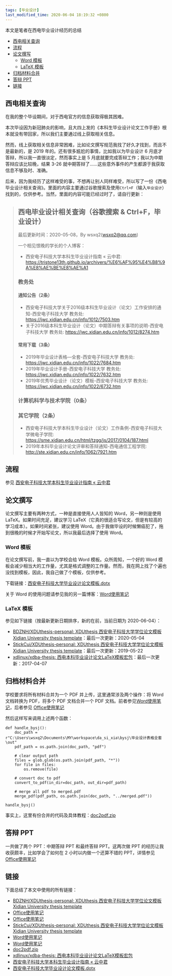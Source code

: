 ```yaml
---
tags: [毕业设计]
last_modified_time: 2020-06-04 18:19:32 +0800
---
```


本文是笔者在西电毕业设计经历的总结

<p id="markdown-toc"></p>
<!-- vim-markdown-toc GFM -->

* [西电相关查询](#西电相关查询)
* [流程](#流程)
* [论文撰写](#论文撰写)
  * [Word 模板](#word-模板)
  * [LaTeX 模板](#latex-模板)
* [归档材料合并](#归档材料合并)
* [答辩 PPT](#答辩-ppt)
* [链接](#链接)

<!-- vim-markdown-toc -->

## 西电相关查询
在我的整个毕设期间，对于西电官方的信息获取得极其困难。

本次毕设因为新冠肺炎的影响，且大四上发的《本科生毕业设计论文工作手册》根本就没有带回家，所以我们主要通过线上获取相关信息。

然而，线上获取相关信息非常困难，比如论文撰写规范我找了好久才找到，而且不是最新的，是 2019 年的。还有很多尴尬的事情，比如我以为毕业设计 6 月底才答辩，所以我一直很淡定，然而事实上是 5 月底就要完成答辩工作；我以为中期答辩应该比较晚，结果 3-26 就中期答辩了……这些意外事件的产生都源于我获取信息不够及时、准确。

后来，因为我经历了这样难受的事，不想再让别人同样难受，所以写了一份《西电毕业设计相关查询》。里面的内容主要通过谷歌搜索及使用`Ctrl+F`（输入`毕业设计`）找到的，仅供参考。当然，里面的内容可能已经过时了，请自行更新：

> ## 西电毕业设计相关查询（谷歌搜索 & Ctrl+F，毕业设计）
> 最后更新时间：2020-05-08，By wsxq2(wsxq2@qq.com)
> 
> 一个相见恨晚的学长的个人博客：
> * 西安电子科技大学本科生毕业设计指南 « 云中君: <https://tristone13th.github.io/archivers/%E6%AF%95%E4%B8%9A%E8%AE%BE%E8%AE%A1>
> 
> ### 教务处
> #### 通知公告（2条）
> * 西安电子科技大学关于2016级本科生毕业设计（论文）工作安排的通知-西安电子科技大学 教务处: <https://jwc.xidian.edu.cn/info/1012/7503.htm>
> * 关于2016级本科生毕业设计（论文）中期答辩有关事项的说明-西安电子科技大学 教务处: <https://jwc.xidian.edu.cn/info/1012/8274.htm>
> 
> #### 常用下载（3条）
> * 2019年毕业设计表格—全套-西安电子科技大学 教务处: <https://jwc.xidian.edu.cn/info/1022/7684.htm>
> * 2019年毕业设计手册-西安电子科技大学 教务处: <https://jwc.xidian.edu.cn/info/1022/7632.htm>
> * 2019年优秀毕业设计（论文）模板-西安电子科技大学 教务处: <https://jwc.xidian.edu.cn/info/1022/6732.htm>
> 
> ### 计算机科学与技术学院（0条）
> 
> ### 其它学院（2条）
> * 西安电子科技大学本科生毕业设计（论文）工作条例-西安电子科技大学微电子学院: <https://sme.xidian.edu.cn/html/tzgg/js/2017/0104/187.html>
> * 2019年本科毕业设计论文评审和答辩通知-西电通信工程学院: <http://ste.xidian.edu.cn/info/1062/7921.htm>

## 流程
参见 [西安电子科技大学本科生毕业设计指南 « 云中君](https://tristone13th.github.io/archivers/%E6%AF%95%E4%B8%9A%E8%AE%BE%E8%AE%A1)

## 论文撰写
论文撰写主要有两种方式，一种是直接使用人人皆知的 Word，另一种则是使用 LaTeX。如果时间充足，建议学习 LaTeX（它真的很适合写论文，但是有较高的学习成本）。如果时间紧张，建议使用 Word。由于我做毕设的时候懒癌犯了，拖到很晚的时候才开始写论文，所以我最后选择了使用 Word。

### Word 模板
在论文撰写前，我一直以为学校会给 Word 模板。众所周知，一个好的 Word 模板会减少相当大的工作量，尤其是格式调整的工作量。然而，我在网上找了个遍也没找到模板，因此，我自己做了个模板，仅供参考。

下载链接：[西安电子科技大学毕业设计论文模板.dotx](https://wsxq2.55555.io/resources/毕业设计总结/西安电子科技大学毕业设计论文模板.dotx)

关于 Word 的使用问题请参见我的另一篇博客：[Word使用笔记](https://wsxq2.55555.io/blog/2020/06/04/Word使用笔记)

### LaTeX 模板
参见如下链接（按最新更新日期排序，新的在前，当前日期为 2020-06-04）：
* [BDZNH/XDUthesis-personal: XDUthesis 西安电子科技大学学位论文模板 Xidian University thesis template](https://github.com/BDZNH/XDUthesis-personal)：最后一次更新：2020-05-04
* [StickCui/XDUthesis-personal: XDUthesis 西安电子科技大学学位论文模板 Xidian University thesis template](https://github.com/StickCui/XDUthesis-personal)：最后一次更新：2019-05-22
* [xdlinux/xdba-thesis: 西电本科毕业设计论文LaTeX模板宏包](https://github.com/xdlinux/xdba-thesis)：最后一次更新：2017-04-07

## 归档材料合并
学校要求将所有材料合并为一个 PDF 并上传，这里通常涉及两个操作：将 Word 文档转换为 PDF，将多个 PDF 文档合并一个 PDF 文档。前者参见[Word使用笔记](https://wsxq2.55555.io/blog/2020/06/04/Word使用笔记#批量转换-doc-为-pdf)，后者参见 [Office使用笔记](https://wsxq2.55555.io/blog/2019/01/30/Office使用笔记#合并多个-pdf-为一个-pdf)

然后这样写来调用上述两个函数：
```
def handle_bysj():
    doc_path = r"C:\Users\wsxq2\Documents\MY\workspace\da_si_xia\bysj\毕业设计表格全套\out"
    pdf_path = os.path.join(doc_path, "pdf")

    # clear output path
    files = glob.glob(os.path.join(pdf_path, "*"))
    for file in files:
        os.remove(file)

    # convert doc to pdf
    convert_to_pdf(in_dir=doc_path, out_dir=pdf_path)

    # merge all pdf to merged.pdf
    merge_pdf(pdf_path, os.path.join(doc_path, "../merged.pdf"))

handle_bysj()
```

事实上，这里有份合并的代码及具体教程：[doc2pdf.zip](https://wsxq2.55555.io/resources/毕业设计总结/doc2pdf.zip)

## 答辩 PPT
一共做了两个 PPT：中期答辩 PPT 和最终答辩 PPT。这两次做 PPT 的经历让我收获颇丰，比如学会了如何在 2 小时以内做一个还算不错的 PPT，详情参见 [Office使用笔记](https://wsxq2.55555.io/blog/2019/01/30/Office使用笔记#写-ppt-的步骤)

## 链接
下面总结了本文中使用的所有链接：

<!-- link start -->

* [BDZNH/XDUthesis-personal: XDUthesis 西安电子科技大学学位论文模板 Xidian University thesis template](https://github.com/BDZNH/XDUthesis-personal)
* [Office使用笔记](https://wsxq2.55555.io/blog/2019/01/30/Office使用笔记#写-ppt-的步骤)
* [Office使用笔记](https://wsxq2.55555.io/blog/2019/01/30/Office使用笔记#合并多个-pdf-为一个-pdf)
* [StickCui/XDUthesis-personal: XDUthesis 西安电子科技大学学位论文模板 Xidian University thesis template](https://github.com/StickCui/XDUthesis-personal)
* [Word使用笔记](https://wsxq2.55555.io/blog/2020/06/04/Word使用笔记#批量转换-doc-为-pdf)
* [Word使用笔记](https://wsxq2.55555.io/blog/2020/06/04/Word使用笔记)
* [doc2pdf.zip](https://wsxq2.55555.io/resources/毕业设计总结/doc2pdf.zip)
* [xdlinux/xdba-thesis: 西电本科毕业设计论文LaTeX模板宏包](https://github.com/xdlinux/xdba-thesis)
* [西安电子科技大学本科生毕业设计指南 « 云中君](https://tristone13th.github.io/archivers/%E6%AF%95%E4%B8%9A%E8%AE%BE%E8%AE%A1)
* [西安电子科技大学毕业设计论文模板.dotx](https://wsxq2.55555.io/resources/毕业设计总结/西安电子科技大学毕业设计论文模板.dotx)
<!-- link end -->

